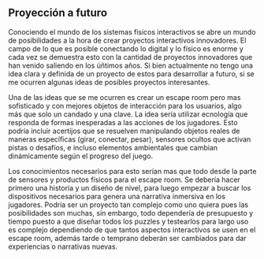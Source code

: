 ## Proyección a futuro

Conociendo el mundo de los sistemas fisicos interactivos se abre un mundo de posibilidades a la hora de crear proyectos interactivos innovadores. El campo de lo que es posible conectando lo digital y lo físico es enorme y cada vez se demuestra esto con la cantidad de proyectos innovadores que han venido saliendo en los úñtimos años. Si bien actualmente no tengo una idea clara y definida de un proyecto de estos para desarrollar a futuro, si se me ocurren algunas ideas de posibles proyectos interesantes.

Una de las ideas que se me ocurren es crear un escape room pero mas sofisticado y con mejores objetos de interacción para los usuarios, algo más que solo un candado y una clave. La idea sería utilizar ecnología que responda de formas inesperadas a las acciones de los jugadores. Esto podría incluir acertijos que se resuelven manipulando objetos reales de maneras específicas (girar, conectar, pesar), sensores ocultos que activan pistas o desafíos, e incluso elementos ambientales que cambian dinámicamente según el progreso del juego.

Los conocimientos necesarios para esto serían mas que todo desde la parte de sensores y productos físicos para el escape room. Se debería hacer primero una historia y un diseño de nivel, para luego empezar a buscar los dispositivos necesarios para genera una narrativa inmersiva en los jugadores. Podría ser un proyecto tan complejo como uno quiera pues las posibilidades son muchas, sin embargo, todo dependería de presupuesto y tiempo puesto a que diseñar todos los puzzles y testearlos para largo uso es complejo dependiendo de que tantos aspectos interactivos se usen en el escape room, además tarde o temprano deberán ser cambiados para dar experiencias o narrativas nuevas.
